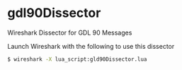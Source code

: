 # gdl90Dissector
Wireshark Dissector for GDL 90 Messages

Launch Wireshark with the following to use this dissector
```bash
$ wireshark -X lua_script:gld90Dissector.lua
```
